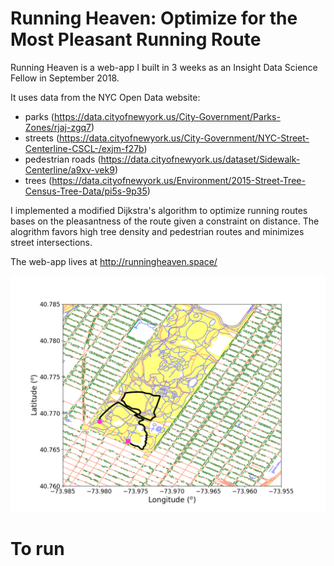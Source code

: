 # Running Heaven: Optimize for the Most Pleasant Running Route

Running Heaven is a web-app I built in 3 weeks as an Insight Data Science Fellow in September 2018.

It uses data from the NYC Open Data website:
  * parks (https://data.cityofnewyork.us/City-Government/Parks-Zones/rjaj-zgq7)
  * streets (https://data.cityofnewyork.us/City-Government/NYC-Street-Centerline-CSCL-/exjm-f27b)
  * pedestrian roads (https://data.cityofnewyork.us/dataset/Sidewalk-Centerline/a9xv-vek9)
  * trees (https://data.cityofnewyork.us/Environment/2015-Street-Tree-Census-Tree-Data/pi5s-9p35)

I implemented a modified Dijkstra's algorithm to optimize running routes bases on the pleasantness of the route given a constraint on distance. The alogrithm favors high tree density and pedestrian routes and minimizes street intersections.

The web-app lives at http://runningheaven.space/


<p align='center'>
<img src='figures/example_route.png' width='650'>
</p>


# To run

